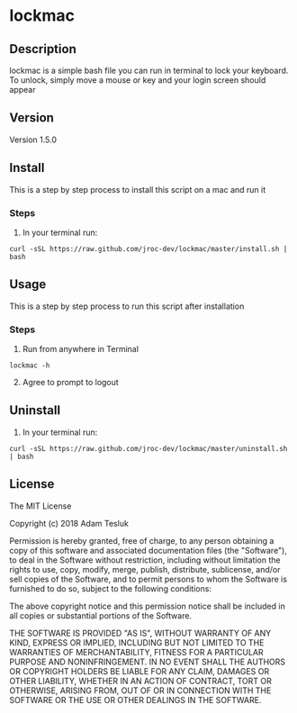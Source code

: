 # lockmac 

## Description

lockmac is a simple bash file you can run in terminal to lock your keyboard. To unlock, simply move a mouse or key and your login screen should appear

## Version

Version 1.5.0

## Install

This is a step by step process to install this script on a mac and run it

### Steps

1. In your terminal run:

```curl -sSL https://raw.github.com/jroc-dev/lockmac/master/install.sh | bash```

## Usage

This is a step by step process to run this script after installation

### Steps

1. Run from anywhere in Terminal

```lockmac -h```

2. Agree to prompt to logout

## Uninstall

1. In your terminal run:

```curl -sSL https://raw.github.com/jroc-dev/lockmac/master/uninstall.sh | bash```

## License

The MIT License

Copyright (c) 2018 Adam Tesluk

Permission is hereby granted, free of charge, to any person obtaining a copy
of this software and associated documentation files (the "Software"), to deal
in the Software without restriction, including without limitation the rights
to use, copy, modify, merge, publish, distribute, sublicense, and/or sell
copies of the Software, and to permit persons to whom the Software is
furnished to do so, subject to the following conditions:

The above copyright notice and this permission notice shall be included in
all copies or substantial portions of the Software.

THE SOFTWARE IS PROVIDED "AS IS", WITHOUT WARRANTY OF ANY KIND, EXPRESS OR
IMPLIED, INCLUDING BUT NOT LIMITED TO THE WARRANTIES OF MERCHANTABILITY,
FITNESS FOR A PARTICULAR PURPOSE AND NONINFRINGEMENT. IN NO EVENT SHALL THE
AUTHORS OR COPYRIGHT HOLDERS BE LIABLE FOR ANY CLAIM, DAMAGES OR OTHER
LIABILITY, WHETHER IN AN ACTION OF CONTRACT, TORT OR OTHERWISE, ARISING FROM,
OUT OF OR IN CONNECTION WITH THE SOFTWARE OR THE USE OR OTHER DEALINGS IN
THE SOFTWARE.
